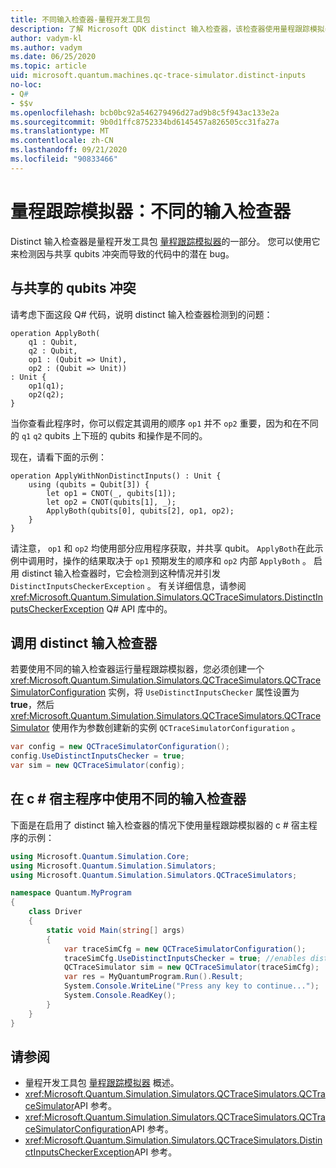 ```yaml
---
title: 不同输入检查器-量程开发工具包
description: 了解 Microsoft QDK distinct 输入检查器，该检查器使用量程跟踪模拟器检查 Q# 代码是否存在与共享 qubits 的潜在冲突。
author: vadym-kl
ms.author: vadym
ms.date: 06/25/2020
ms.topic: article
uid: microsoft.quantum.machines.qc-trace-simulator.distinct-inputs
no-loc:
- Q#
- $$v
ms.openlocfilehash: bcb0bc92a546279496d27ad9b8c5f943ac133e2a
ms.sourcegitcommit: 9b0d1ffc8752334bd6145457a826505cc31fa27a
ms.translationtype: MT
ms.contentlocale: zh-CN
ms.lasthandoff: 09/21/2020
ms.locfileid: "90833466"
---
```

# <a name="quantum-trace-simulator-distinct-inputs-checker"></a>量程跟踪模拟器：不同的输入检查器

Distinct 输入检查器是量程开发工具包 [量程跟踪模拟器](xref:microsoft.quantum.machines.qc-trace-simulator.intro)的一部分。 您可以使用它来检测因与共享 qubits 冲突而导致的代码中的潜在 bug。 

## <a name="conflicts-with-shared-qubits"></a>与共享的 qubits 冲突

请考虑下面这段 Q# 代码，说明 distinct 输入检查器检测到的问题：

```qsharp
operation ApplyBoth(
    q1 : Qubit,
    q2 : Qubit,
    op1 : (Qubit => Unit),
    op2 : (Qubit => Unit))
: Unit {
    op1(q1);
    op2(q2);
}
```

当你查看此程序时，你可以假定其调用的顺序 `op1` 并不 `op2` 重要，因为和在不同的 `q1` `q2` qubits 上下班的 qubits 和操作是不同的。 

现在，请看下面的示例：

```qsharp
operation ApplyWithNonDistinctInputs() : Unit {
    using (qubits = Qubit[3]) {
        let op1 = CNOT(_, qubits[1]);
        let op2 = CNOT(qubits[1], _);
        ApplyBoth(qubits[0], qubits[2], op1, op2);
    }
}
```

请注意， `op1` 和 `op2` 均使用部分应用程序获取，并共享 qubit。 `ApplyBoth`在此示例中调用时，操作的结果取决于 `op1` 预期发生的顺序和 `op2` 内部 `ApplyBoth` 。 启用 distinct 输入检查器时，它会检测到这种情况并引发 `DistinctInputsCheckerException` 。 有关详细信息，请参阅 <xref:Microsoft.Quantum.Simulation.Simulators.QCTraceSimulators.DistinctInputsCheckerException> Q# API 库中的。

## <a name="invoking-the-distinct-inputs-checker"></a>调用 distinct 输入检查器

若要使用不同的输入检查器运行量程跟踪模拟器，您必须创建一个 <xref:Microsoft.Quantum.Simulation.Simulators.QCTraceSimulators.QCTraceSimulatorConfiguration> 实例，将 `UseDistinctInputsChecker` 属性设置为 **true**，然后 <xref:Microsoft.Quantum.Simulation.Simulators.QCTraceSimulators.QCTraceSimulator> 使用作为参数创建新的实例 `QCTraceSimulatorConfiguration` 。 

```csharp
var config = new QCTraceSimulatorConfiguration();
config.UseDistinctInputsChecker = true;
var sim = new QCTraceSimulator(config);
```

## <a name="using-the-distinct-inputs-checker-in-a-c-host-program"></a>在 c # 宿主程序中使用不同的输入检查器

下面是在启用了 distinct 输入检查器的情况下使用量程跟踪模拟器的 c # 宿主程序的示例：

```csharp
using Microsoft.Quantum.Simulation.Core;
using Microsoft.Quantum.Simulation.Simulators;
using Microsoft.Quantum.Simulation.Simulators.QCTraceSimulators;

namespace Quantum.MyProgram
{
    class Driver
    {
        static void Main(string[] args)
        {
            var traceSimCfg = new QCTraceSimulatorConfiguration();
            traceSimCfg.UseDistinctInputsChecker = true; //enables distinct inputs checker
            QCTraceSimulator sim = new QCTraceSimulator(traceSimCfg);
            var res = MyQuantumProgram.Run().Result;
            System.Console.WriteLine("Press any key to continue...");
            System.Console.ReadKey();
        }
    }
}
```

## <a name="see-also"></a>请参阅

- 量程开发工具包 [量程跟踪模拟器](xref:microsoft.quantum.machines.qc-trace-simulator.intro) 概述。
- <xref:Microsoft.Quantum.Simulation.Simulators.QCTraceSimulators.QCTraceSimulator>API 参考。
- <xref:Microsoft.Quantum.Simulation.Simulators.QCTraceSimulators.QCTraceSimulatorConfiguration>API 参考。
- <xref:Microsoft.Quantum.Simulation.Simulators.QCTraceSimulators.DistinctInputsCheckerException>API 参考。
